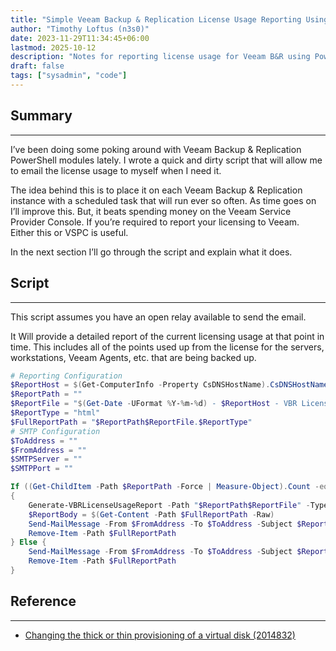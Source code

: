 ```yaml
---
title: "Simple Veeam Backup & Replication License Usage Reporting Using PowerShell"
author: "Timothy Loftus (n3s0)"
date: 2023-11-29T11:34:45+06:00
lastmod: 2025-10-12
description: "Notes for reporting license usage for Veeam B&R using PowerShell"
draft: false
tags: ["sysadmin", "code"]
---
```


## Summary
---

I’ve been doing some poking around with Veeam Backup & Replication PowerShell 
modules lately. I wrote a quick and dirty script that will allow me to email 
the license usage to myself when I need it.

The idea behind this is to place it on each Veeam Backup & Replication 
instance with a scheduled task that will run ever so often. As time goes 
on I’ll improve this. But, it beats spending money on the Veeam Service 
Provider Console. If you’re required to report your licensing to Veeam. 
Either this or VSPC is useful.

In the next section I’ll go through the script and explain what it does.

## Script
---

This script assumes you have an open relay available to send the email.

It Will provide a detailed report of the current licensing usage at that
point in time. This includes all of the points used up from the license
for the servers, workstations, Veeam Agents, etc. that are being backed 
up.

```powershell
# Reporting Configuration
$ReportHost = $(Get-ComputerInfo -Property CsDNSHostName).CsDNSHostName
$ReportPath = ""
$ReportFile = "$(Get-Date -UFormat %Y-%m-%d) - $ReportHost - VBR License Report"
$ReportType = "html"
$FullReportPath = "$ReportPath$ReportFile.$ReportType"
# SMTP Configuration
$ToAddress = ""
$FromAddress = ""
$SMTPServer = ""
$SMTPPort = ""

If ((Get-ChildItem -Path $ReportPath -Force | Measure-Object).Count -eq 0) 
{
    Generate-VBRLicenseUsageReport -Path "$ReportPath$ReportFile" -Type $ReportType
    $ReportBody = $(Get-Content -Path $FullReportPath -Raw)
    Send-MailMessage -From $FromAddress -To $ToAddress -Subject $ReportFile -SmtpServer $SMTPServer -Port $SMTPPort -BodyAsHtml -Body $ReportBody
    Remove-Item -Path $FullReportPath
} Else {
    Send-MailMessage -From $FromAddress -To $ToAddress -Subject $ReportFile -SmtpServer $SMTPServer -Port $SMTPPort -BodyAsHtml -Body $ReportBody
    Remove-Item -Path $FullReportPath
}
```

## Reference
---

- [Changing the thick or thin provisioning of a virtual disk (2014832)](https://kb.vmware.com/s/article/2014832)
